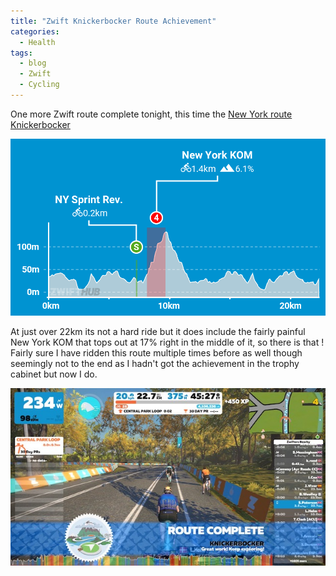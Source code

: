 ```yaml
---
title: "Zwift Knickerbocker Route Achievement"
categories:
  - Health
tags:
  - blog
  - Zwift
  - Cycling
---
```

One more Zwift route complete tonight, this time the [New York route Knickerbocker](https://zwiftinsider.com/nyc)

![](/images/2020-08-04-zwift-planning/knickerbocker-zwifthub.png)

At just over 22km its not a hard ride but it does include the fairly painful New York KOM that tops out at 17% right in the middle of it, so there is that ! Fairly sure I have ridden this route multiple times before as well though seemingly not to the end as I hadn't got the achievement in the trophy cabinet but now I do.

![](/images/2020-08-04-zwift-planning/knickerbocker.jpeg)

